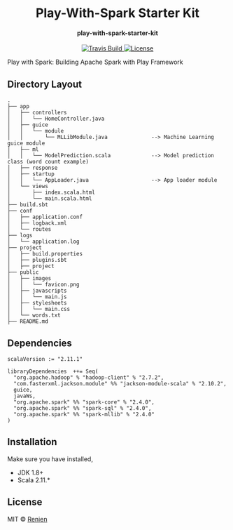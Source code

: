 <h1 align="center">
    <br>
        Play-With-Spark Starter Kit
    <br>
  <h4 align="center">play-with-spark-starter-kit</h4>
</h1>

<p align="center">
       <a href="https://travis-ci.org/Renien/play-with-spark-starter-kit">
           <img src="https://api.travis-ci.org/Renien/play-with-spark-starter-kit.svg?branch=master"
                alt="Travis Build">
       </a>
       <a href="">
           <img src="https://img.shields.io/npm/l/express.svg?maxAge=2592000&style=flat-square"
                alt="License">
         </a>
    </p>

Play with Spark: Building Apache Spark with Play Framework

## Directory Layout

```
.
├── app
│   ├── controllers
│   │   └── HomeController.java
│   ├── guice
│   │   └── module
│   │       └── MLLibModule.java              --> Machine Learning guice module
│   ├── ml
│   │   └── ModelPrediction.scala             --> Model prediction class (word count example)
│   ├── response
│   ├── startup
│   │   └── AppLoader.java                    --> App loader module
│   └── views
│       ├── index.scala.html
│       └── main.scala.html
├── build.sbt
├── conf
│   ├── application.conf
│   ├── logback.xml
│   └── routes
├── logs
│   └── application.log
├── project
│   ├── build.properties
│   ├── plugins.sbt
│   ├── project
├── public
│   ├── images
│   │   └── favicon.png
│   ├── javascripts
│   │   └── main.js
│   ├── stylesheets
│   │   └── main.css
│   └── words.txt
├── README.md
```
## Dependencies

```
scalaVersion := "2.11.1"

libraryDependencies  ++= Seq(
  "org.apache.hadoop" % "hadoop-client" % "2.7.2",
  "com.fasterxml.jackson.module" %% "jackson-module-scala" % "2.10.2",
  guice,
  javaWs,
  "org.apache.spark" %% "spark-core" % "2.4.0",
  "org.apache.spark" %% "spark-sql" % "2.4.0",
  "org.apache.spark" %% "spark-mllib" % "2.4.0"
)
```

## Installation

Make sure you have installed,

- JDK 1.8+
- Scala 2.11.*

## License
MIT © [Renien](https://twitter.com/RenienJoseph)
